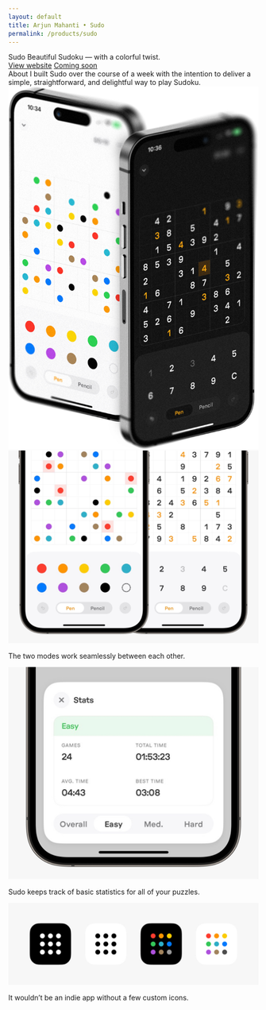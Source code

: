 ```yaml
---
layout: default 
title: Arjun Mahanti • Sudo
permalink: /products/sudo
---
```


<section id="header-sudo" class="color-sudo page-header">
    <div class="row nav-row">
    <div class="text-section">
        <span class="title white">Sudo</span>
        <span class="subtitle white">Beautiful Sudoku — with a colorful twist.</span>
    </div>
    <div class="button-section">
        <a class="button-link secondary" href="/sudo">View website</a>
        <a class="button-link primary color-sudo" href="#">Coming soon</a>
    </div>
    </div>
</section>
<section>
    <div class="row">
    <span class="title">About</span>
    <span class="subtitle">I built Sudo over the course of a week with the intention to deliver a simple, straightforward, and delightful way to play Sudoku.</span>
    </div>
</section>
<section>
    <img src="/img/products/sudo/01.jpg" loading="lazy"> 
</section>
<section>
    <img src="/img/products/sudo/02.jpg" loading="lazy">
    <p class="caption">The two modes work seamlessly between each other.</p>
</section>
<section>
    <img src="/img/products/sudo/03.jpg" loading="lazy">
    <p class="caption">Sudo keeps track of basic statistics for all of your puzzles.</p>
</section>	
<section>
    <img src="/img/products/sudo/04.jpg" loading="lazy">	
    <p class="caption">It wouldn’t be an indie app without a few custom icons.</p>
</section>
